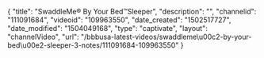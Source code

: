 {
    "title": "SwaddleMe&reg; By Your Bed&trade;Sleeper",
    "description": "",
    "channelid": "111091684",
    "videoid": "109963550",
    "date_created": "1502517727",
    "date_modified": "1504049168",
    "type": "captivate",
    "layout": "channelVideo",
    "url": "\/bbbusa-latest-videos\/swaddleme\u00c2-by-your-bed\u00e2-sleeper-3-notes\/111091684-109963550"
}